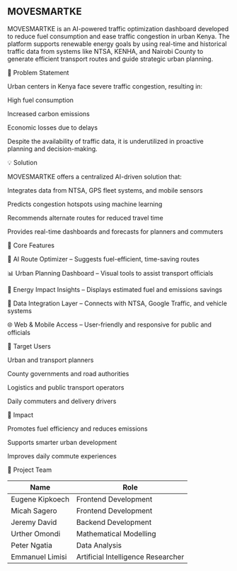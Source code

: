 MOVESMARTKE
---
MOVESMARTKE is an AI-powered traffic optimization dashboard developed to reduce fuel consumption and ease traffic congestion in urban Kenya. The platform supports renewable energy goals by using real-time and historical traffic data from systems like NTSA, KENHA, and Nairobi County to generate efficient transport routes and guide strategic urban planning.

🚦 Problem Statement

Urban centers in Kenya face severe traffic congestion, resulting in:

High fuel consumption

Increased carbon emissions

Economic losses due to delays

Despite the availability of traffic data, it is underutilized in proactive planning and decision-making.

💡 Solution

MOVESMARTKE offers a centralized AI-driven solution that:

Integrates data from NTSA, GPS fleet systems, and mobile sensors

Predicts congestion hotspots using machine learning

Recommends alternate routes for reduced travel time

Provides real-time dashboards and forecasts for planners and commuters

🔧 Core Features

📍 AI Route Optimizer – Suggests fuel-efficient, time-saving routes

📊 Urban Planning Dashboard – Visual tools to assist transport officials

🔌 Energy Impact Insights – Displays estimated fuel and emissions savings

🔄 Data Integration Layer – Connects with NTSA, Google Traffic, and vehicle systems

🌐 Web & Mobile Access – User-friendly and responsive for public and officials

🎯 Target Users

Urban and transport planners

County governments and road authorities

Logistics and public transport operators

Daily commuters and delivery drivers

🌱 Impact

Promotes fuel efficiency and reduces emissions

Supports smarter urban development

Improves daily commute experiences

👥 Project Team

| Name            | Role                               |
| --------------- | ---------------------------------- |
| Eugene Kipkoech | Frontend Development               |
| Micah Sagero    | Frontend Development               |
| Jeremy David    | Backend Development                |
| Urther Omondi   | Mathematical Modelling             |
| Peter Ngatia    | Data Analysis                      |
| Emmanuel Limisi | Artificial Intelligence Researcher |
